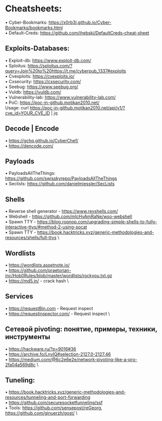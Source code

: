 # Cheatsheets:
• Cyber-Bookmarks: https://x0rb3l.github.io/Cyber-Bookmarks/bookmarks.html \
• Default-Creds: https://github.com/ihebski/DefaultCreds-cheat-sheet 

## Exploits-Databases:
• Exploit-db: https://www.exploit-db.com/ \
• Sploitus: https://sploitus.com/?query=Join%20to%20https://t.me/cyberpub_1337#exploits \
• Cvexploits: https://cvexploits.io/ \
• Cxsecurity: https://cxsecurity.com/ \
• Seebug: https://www.seebug.org/ \
• Vuldb: https://vuldb.com/ \
• Vulnerability-lab: https://www.vulnerability-lab.com/ \
• PoC: https://poc-in-github.motikan2010.net/ \
	Usage: curl https://poc-in-github.motikan2010.net/api/v1/?cve_id=YOUR_CVE_ID | jq 

## Decode | Encode
• https://gchq.github.io/CyberChef/ \
• https://dencode.com/

## Payloads
• PayloadsAllTheThings: https://github.com/swisskyrepo/PayloadsAllTheThings \
• Seclists: https://github.com/danielmiessler/SecLists

## Shells
• Reverse shell generator - https://www.revshells.com/   \
• Webshell - https://github.com/mIcHyAmRaNe/wso-webshell \
• Spawn TTY - https://blog.ropnop.com/upgrading-simple-shells-to-fully-interactive-ttys/#method-2-using-socat  \
• Spawn TTY - https://book.hacktricks.xyz/generic-methodologies-and-resources/shells/full-ttys \

## Wordlists
• https://wordlists.assetnote.io/ \
• https://github.com/praetorian-inc/Hob0Rules/blob/master/wordlists/rockyou.txt.gz \
• https://md5.in/ - crack hash \

## Services
• https://requestBin.com - Request inspect \
• https://requestinspector.com/ - Request inspect \

## Сетевой pivoting: понятие, примеры, техники, инструменты
• https://hackware.ru/?p=9016#36 \
• https://archive.fo/LnvIQ#selection-2127.0-2127.46 \
• https://medium.com/@6c2e6e2e/network-pivoting-like-a-pro-2fa04a569d8c \

## Tuneling:
• https://book.hacktricks.xyz/generic-methodologies-and-resources/tunneling-and-port-forwarding \
• https://github.com/securesocketfunneling/ssf \
• Tools: https://github.com/sensepost/reGeorg, https://github.com/ginuerzh/gost/ \

